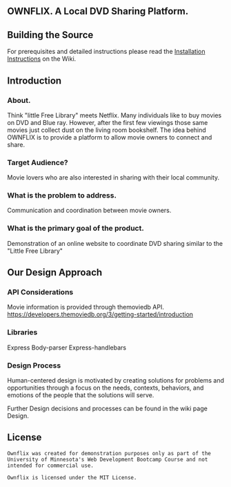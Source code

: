 ## OWNFLIX.  A Local DVD Sharing Platform.  

## Building the Source  

For prerequisites and detailed instructions please read the
[Installation Instructions](https://github.com/Soltis13/GroupProject2/wiki/Installation-Instructions)
on the Wiki.  



## Introduction  

### About.
Think "little Free Library" meets Netflix.  Many individuals like to buy movies on DVD and Blue ray. However, after the first few viewings those same movies just collect dust on the living room bookshelf. The idea behind OWNFLIX is to provide a platform to allow movie owners to connect and share.

### Target Audience?  
Movie lovers who are also interested in sharing with their local community.

### What is the problem to address.  
Communication and coordination between movie owners.

### What is the primary goal of the product.  
Demonstration of an online website to coordinate DVD sharing similar to the "Little Free Library" 



## Our Design Approach  

### API Considerations  
Movie information is provided through themoviedb API.  https://developers.themoviedb.org/3/getting-started/introduction

### Libraries  
Express
Body-parser
Express-handlebars

### Design Process  
Human-centered design is motivated by creating solutions for problems and opportunities through a focus on the needs, contexts, behaviors, and emotions of the people that the solutions will serve.

Further Design decisions and processes can be found in the wiki page Design.


## License  
	Ownflix was created for demonstration purposes only as part of the University of Minnesota's Web Development Bootcamp Course and not intended for commercial use.    

	Ownflix is licensed under the MIT License.  




